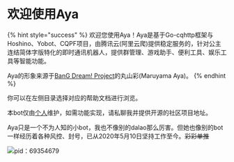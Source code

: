 # 欢迎使用Aya

{% hint style="success" %}
欢迎您使用Aya！Aya是基于Go-cqhttp框架与Hoshino、Yobot、CQPF项目，由腾讯云(阿里云爬)提供稳定服务的，针对公主连结简体字版特化的即时通讯机器人，提供群管理、游戏助手、便利工具、娱乐工具等智能功能。

Aya的形象来源于[BanG Dream! Project](https://zh.moegirl.org.cn/Bangdream)的丸山彩(Maruyama Aya)。
{% endhint %}

你可以在左侧目录选择对应的帮助文档进行浏览。

本bot仅由[个人](tencent://Message/?Uin=2423116072\&websiteName=www.oicqzone.com\&Menu=yes)维护，如需功能实现，请私聊我并提供开源的社区项目地址。

Aya只是一个不为人知的小bot，我也不像别的dalao那么厉害。但她也像别的bot一样经历着各种风控、封号，已从2020年5月10日坚持工作至今。~~彩彩单推~~

![pid：69354679](.gitbook/assets/0OK5PYZ%8\)SICSOMB\~]NVIV.png)

